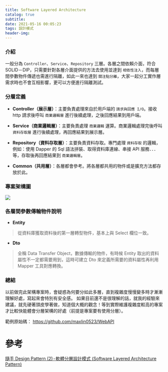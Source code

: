 ```yaml
---
title: Software Layered Architecture
catalog: true
subtitle: 
date: 2021-05-16 00:05:23
tags: 設計模式
header-img:
---
```

### 介紹
一般分為 `Controller`、`Service`、`Repository` 三層。各層之間依賴介面，符合 SOLID－DIP，只需要針對各層介面提供的方法去使用並達到 `相依性注入`，而每層間參數物件傳遞也需進行隔離，如此一來也達到 `關注點分離`，大家一起分工實作層需求時也不會互相影響，更可以方便進行隔離測試。

### 分層定義
* **Controller（展示層）**：主要負責處理來自於用戶端的 `請求與回應 I/O`。接收 http 請求後呼叫 `商業邏輯層` 進行後續處理，之後回應結果到用戶端。

* **Service（商業邏輯層）**：主要負責處理 `商業邏輯` 運算。商業邏輯處理完後呼叫 `資料存取層` 進行後續處理，再回應結果到展示層。

* **Repository（資料存取層）**：主要負責資料存取。專門處理 `資料存取` 的邏輯，例如：使用 Dapper 的 Sql 語法拼裝、取得資料庫連線、串接 API 服務．．．等，存取後再回應結果到 `商業邏輯層`。

* **Common（共用層）**：各層都會參考。將各層都共用的物件或是擴充方法都存放於此。

### 專案架構圖
![](https://www.notion.so/image/https%3A%2F%2Fs3-us-west-2.amazonaws.com%2Fsecure.notion-static.com%2F80c04083-a5be-4f2f-877e-56b616066946%2FUntitled.png?table=block&id=caaa0ab9-e2aa-4ebf-9b50-749f0a40e2a1&spaceId=59d38cce-92ff-4673-85e7-4a3082371d03&width=4270&userId=6c123588-4407-4a28-9aae-2bb53ad5b808&cache=v2)

### 各層間參數傳輸物件說明
* **Entity** 
> 從資料庫獲取資料後的第一層轉型物件，基本上與 Select 欄位一致。
* **Dto**
> 全稱 Data Transfer Object，數據傳輸的物件，有時候 Entity 取出的資料屬性不一定都需要用到，這時可建立 Dto 來定義所需要的資料屬性再利用 Mapper 工具對應轉換。

### 總結
以前做完此架構專案時，會疑惑為何要分如此多層，直到複雜度慢慢變多時才漸漸理解好處，寫起來會特別有安全感。
如果目前還不是很理解的話，就我的經驗來建議，就先硬著頭皮學著做，知道個大概的觀念！等到實際維護複雜度較高的專案才比較快能體會分層架構的好處（前提是專案要有使用分層）。

範例原始碼：
https://github.com/maxlin0523/WebAPI

# 參考
[隨手 Design Pattern (2) - 軟體分層設計模式 (Software Layered Architecture Pattern)](https://raychiutw.github.io/2019/%E9%9A%A8%E6%89%8B-Design-Pattern-2-%E8%BB%9F%E9%AB%94%E5%88%86%E5%B1%A4%E8%A8%AD%E8%A8%88%E6%A8%A1%E5%BC%8F-Software-Layered-Architecture-Pattern/)